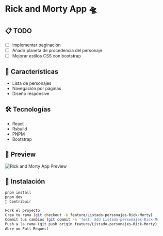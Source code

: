 # Rick and Morty App 🛸

## 📋 TODO
- [ ] Implementar paginación
- [ ] Añadir planeta de procedencia del personaje
- [ ] Mejorar estilos CSS con bootstrap

## 🚀 Características
- Lista de personajes
- Navegación por páginas
- Diseño responsive

## 🛠️ Tecnologías
- React
- Rsbuild
- PNPM
- Bootstrap

## 📸 Preview
![Rick and Morty App Preview](https://res.cloudinary.com/dko8avpyk/image/upload/v1730064146/Screenshot_2024-10-27_at_21-45-22_Rsbuild_App_c8wcet.png)

## 🔧 Instalación
```bash
pnpm install
pnpm dev
🤝 Contribuir

Fork el proyecto
Crea tu rama (git checkout -b feature/Listado-personajes-Rick-Morty)
Commit tus cambios (git commit -m 'feat: Add Listado-personajes-Rick-Morty')
Push a la rama (git push origin feature/Listado-personajes-Rick-Morty)
Abre un Pull Request